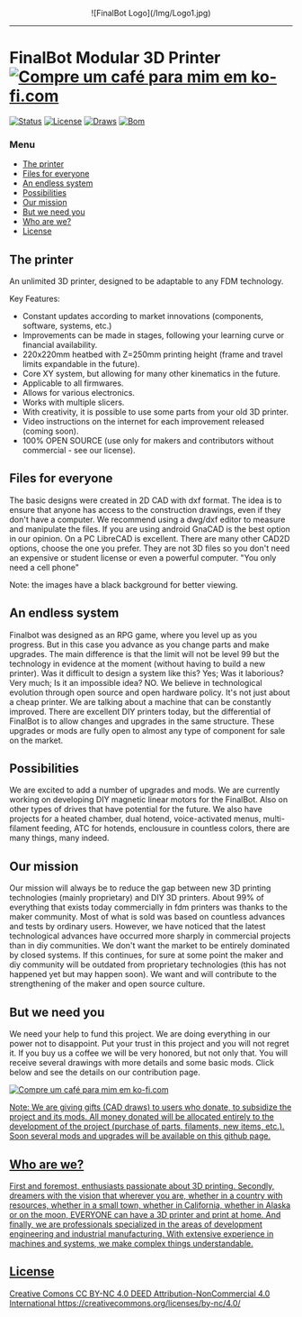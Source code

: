 <p align="center">
![FinalBot Logo](/Img/Logo1.jpg)
<hr>

# FinalBot Modular 3D Printer   <a href='https://ko-fi.com/supportkofi' target='_blank'><img height='35' style='border:0px;height:36px;' src='https://az743702.vo.msecnd.net/cdn/kofi3.png?v=0' border='0' alt='Compre um café para mim em ko-fi.com' />

[![Status](https://img.shields.io/badge/STATUS-ACTIVE-brightgreen.svg)](https://github.com/FinalBot1/FinalBot/) [![License](https://img.shields.io/badge/LICENSE-CC_BY_NC_4.0-yellow.svg)](https://creativecommons.org/licenses/by-nc/4.0/) [![Draws](https://img.shields.io/badge/T.DRAWS-DXF2D-blue.svg)](https://github.com/FinalBot1/FinalBot/) [![Bom](https://img.shields.io/badge/BOM-ODS-orange.svg)](https://github.com/FinalBot1/FinalBot/)

### Menu
- [The printer](#the-printer)
- [Files for everyone](#files-for-everyone)
- [An endless system](#an-endless-system)
- [Possibilities](#possibilities)
- [Our mission](#our-mission)
- [But we need you](#but-we-need-you)
- [Who are we?](#who-are-we)
- [License](#license)


## The printer

An unlimited 3D printer, designed to be adaptable to any FDM technology.

Key Features:
- Constant updates according to market innovations (components, software, systems, etc.)
- Improvements can be made in stages, following your learning curve or financial availability.
- 220x220mm heatbed with Z=250mm printing height (frame and travel limits expandable in the future).
- Core XY system, but allowing for many other kinematics in the future.
- Applicable to all firmwares.
- Allows for various electronics.
- Works with multiple slicers.
- With creativity, it is possible to use some parts from your old 3D printer.
- Video instructions on the internet for each improvement released (coming soon).
- 100% OPEN SOURCE (use only for makers and contributors without commercial - see our license).

## Files for everyone

The basic designs were created in 2D CAD with dxf format.
The idea is to ensure that anyone has access to the construction drawings, even if they don't have a computer.
We recommend using a dwg/dxf editor to measure and manipulate the files.
If you are using android GnaCAD is the best option in our opinion.
On a PC LibreCAD is excellent.
There are many other CAD2D options, choose the one you prefer.
They are not 3D files so you don't need an expensive or student license or even a powerful computer.
"You only need a cell phone"

Note: the images have a black background for better viewing.

## An endless system

Finalbot was designed as an RPG game, where you level up as you progress. But in this case you advance as you change parts and make upgrades. The main difference is that the limit will not be level 99 but the technology in evidence at the moment (without having to build a new printer).
Was it difficult to design a system like this? Yes; Was it laborious? Very much; Is it an impossible idea? NO.
We believe in technological evolution through open source and open hardware policy.
It's not just about a cheap printer. We are talking about a machine that can be constantly improved.
There are excellent DIY printers today, but the differential of FinalBot is to allow changes and upgrades in the same structure. These upgrades or mods are fully open to almost any type of component for sale on the market.

## Possibilities

We are excited to add a number of upgrades and mods. We are currently working on developing DIY magnetic linear motors for the FinalBot. Also on other types of drives that have potential for the future.
We also have projects for a heated chamber, dual hotend, voice-activated menus, multi-filament feeding, ATC for hotends, enclousure in countless colors, there are many things, many indeed.

## Our mission

Our mission will always be to reduce the gap between new 3D printing technologies (mainly proprietary) and DIY 3D printers.
About 99% of everything that exists today commercially in fdm printers was thanks to the maker community. Most of what is sold was based on countless advances and tests by ordinary users.
However, we have noticed that the latest technological advances have occurred more sharply in commercial projects than in diy communities.
We don't want the market to be entirely dominated by closed systems. If this continues, for sure at some point the maker and diy community will be outdated from proprietary technologies (this has not happened yet but may happen soon).
We want and will contribute to the strengthening of the maker and open source culture.

## But we need you

We need your help to fund this project. We are doing everything in our power not to disappoint.
Put your trust in this project and you will not regret it.
If you buy us a coffee we will be very honored, but not only that.
You will receive several drawings with more details and some basic mods.
Click below and see the details on our contribution page.

<a href='https://ko-fi.com/supportkofi' target='_blank'><img height='35' style='border:0px;height:36px;' src='https://az743702.vo.msecnd.net/cdn/kofi3.png?v=0' border='0' alt='Compre um café para mim em ko-fi.com' />

Note: We are giving gifts (CAD draws) to users who donate, to subsidize the project and its mods. All money donated will be allocated entirely to the development of the project (purchase of parts, filaments, new items, etc.). Soon several mods and upgrades will be available on this github page.

## Who are we?

First and foremost, enthusiasts passionate about 3D printing. Secondly, dreamers with the vision that wherever you are, whether in a country with resources, whether in a small town, whether in California, whether in Alaska or on the moon, EVERYONE can have a 3D printer and print at home.
And finally, we are professionals specialized in the areas of development engineering and industrial manufacturing. With extensive experience in machines and systems, we make complex things understandable.

## License

Creative Comons CC BY-NC 4.0 DEED
Attribution-NonCommercial 4.0 International
https://creativecommons.org/licenses/by-nc/4.0/
